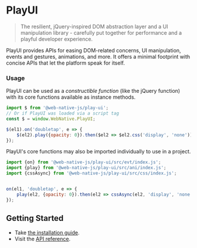 # PlayUI
> The resilient, jQuery-inspired DOM abstraction layer and a UI manipulation library - carefully put together for performance and a playful developer experience.

PlayUI provides APIs for easing DOM-related concerns, UI manipulation, events and gestures, animations, and more. It offers a minimal footprint with concise APIs that let the platform speak for itself.

### Usage
PlayUI can be used as a *constructible function* (like the jQuery function) with its core functions available as instance methods.

```js
import $ from '@web-native-js/play-ui';
// Or if PlayUI was loaded via a script tag
const $ = window.WebNative.PlayUI;

$(el1).on('doubletap', e => {
    $(el2).play({opacity: 0}).then($el2 => $el2.css('display', 'none'));
});
```

PlayUI's core functions may also be imported individually to use in a project.

```js
import {on} from '@web-native-js/play-ui/src/evt/index.js';
import {play} from '@web-native-js/play-ui/src/ani/index.js';
import {cssAsync} from '@web-native-js/play-ui/src/css/index.js';


on(el1, 'doubletap', e => {
    play(el2, {opacity: 0}).then(el2 => cssAsync(el2, 'display', 'none'));
});
```

## Getting Started
+ Take [the installation guide](/play-ui/guide.md).
+ Visit the [API reference](/play-ui/api/).

